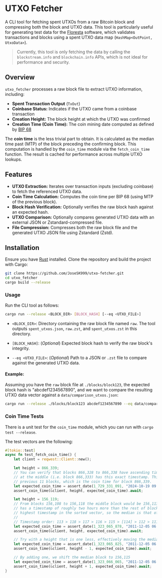 # UTXO Fetcher

A CLI tool for fetching spent UTXOs from a raw Bitcoin block and compressing both the block and UTXO data. This tool is particularly useful for generating test data for the [Floresta](https://github.com/vinteumorg/Floresta) software, which validates transactions and blocks using a spent UTXO data map (`HashMap<OutPoint, UtxoData>`).

> Currently, this tool is only fetching the data by calling the `blockstream.info` and `blockchain.info` APIs, which is not ideal for performance and security.

## Overview

`utxo_fetcher` processes a raw block file to extract UTXO information, including:

- **Spent Transaction Output** (`TxOut`)
- **Coinbase Status:** Indicates if the UTXO came from a coinbase transaction
- **Creation Height:** The block height at which the UTXO was confirmed
- **Creation Time (Coin Time):** The coin mining date computed as defined by [BIP 68](https://github.com/bitcoin/bips/blob/master/bip-0068.mediawiki)

The **coin time** is the less trivial part to obtain. It is calculated as the median time past (MTP) of the block preceding the confirming block. This computation is handled by the `coin_time` module via the `fetch_coin_time` function. The result is cached for performance across multiple UTXO lookups.

## Features

- **UTXO Extraction:** Iterates over transaction inputs (excluding coinbase) to fetch the referenced UTXO data.
- **Coin Time Calculation:** Computes the coin time per BIP 68 (using MTP of the previous block).
- **Block Hash Verification:** Optionally verifies the raw block hash against an expected hash.
- **UTXO Comparison:** Optionally compares generated UTXO data with an external JSON or Zstandard-compressed file.
- **File Compression:** Compresses both the raw block file and the generated UTXO JSON file using Zstandard (Zstd).

## Installation

Ensure you have [Rust](https://rust-lang.org/) installed. Clone the repository and build the project with Cargo:

```bash
git clone https://github.com/JoseSK999/utxo-fetcher.git
cd utxo_fetcher
cargo build --release
```

### Usage

Run the CLI tool as follows:

```bash
cargo run --release <BLOCK_DIR> [BLOCK_HASH] [--eq <UTXO_FILE>]
```

- `<BLOCK_DIR>`: Directory containing the raw block file named `raw`. The tool outputs `spent_utxos.json`, `raw.zst`, and `spent_utxos.zst` in this directory.

- `[BLOCK_HASH]`: (_Optional_) Expected block hash to verify the raw block's integrity.

- `--eq <UTXO_FILE>`: (_Optional_) Path to a JSON or `.zst` file to compare against the generated UTXO data.

#### Example:

Assuming you have the `raw` block file at `./blocks/block123`, the expected block hash is "abcdef1234567890", and we want to compare the resulting UTXO data vector against a `data/comparison_utxos.json`:

```bash
cargo run --release ./blocks/block123 abcdef1234567890 --eq data/comparison_utxos.json
```

### Coin Time Tests

There is a unit test for the `coin_time` module, which you can run with `cargo test --release`.

The test vectors are the following:

```rust
#[tokio::test]
async fn test_fetch_coin_time() {
    let client = reqwest::Client::new();

    let height = 866_339;
    // You can verify that blocks 866,328 to 866,338 have ascending timestamps, and the block
    // at the middle (i.e. block 866,333) has this exact timestamp. This is the median of the
    // previous 11 blocks, which is the coin time for block 866,339.
    let expected_coin_time = assert_date(1_729_331_091, "2024-10-19 09:44:51");
    assert_coin_time(&client, height, expected_coin_time).await;

    let height = 156_119;
    // From blocks 156,108 to 156,118 the middle block would be 156,113. However, this block
    // has a timestamp of roughly two hours more than the rest of blocks. This makes it the
    // highest timestamp in the sorted vector, so the median is that of block 156,114 instead.
    //
    // Timestamp order: 113 > 118 > 117 > 116 > 115 > [114] > 112 > 111 > 110 > 109 > 108
    let expected_coin_time = assert_date(1_323_065_878, "2011-12-05 06:17:58");
    assert_coin_time(&client, height, expected_coin_time).await;

    // Try with a height that is one less, effectively moving the median block to 156,112
    let expected_coin_time = assert_date(1_323_065_825, "2011-12-05 06:17:05");
    assert_coin_time(&client, height - 1, expected_coin_time).await;

    // By adding one, we shift the median block to 156,115
    let expected_coin_time = assert_date(1_323_066_065, "2011-12-05 06:21:05");
    assert_coin_time(&client, height + 1, expected_coin_time).await;
}
```
